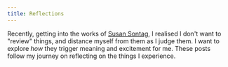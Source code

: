 ```yaml
---
title: Reflections
---
```

Recently, getting into the works of [Susan Sontag](https://www.philosophizethis.org/podcast/episode-176-susan-sontag), I realised I don't want to "review" things, and distance myself from them as I judge them. I want to explore _how_ they trigger meaning and excitement for me. These posts follow my journey on reflecting on the things I experience.
